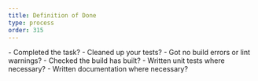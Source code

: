 ```yaml
---
title: Definition of Done
type: process
order: 315
---
```


<p class="todo">
- Completed the task?
- Cleaned up your tests?
- Got no build errors or lint warnings?
- Checked the build has built?
- Written unit tests where necessary?
- Written documentation where necessary?</p>